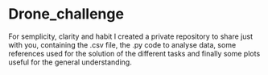# Drone_challenge
For semplicity, clarity and habit I created a private repository to share just with you, containing the .csv file, the .py code to analyse data, some references used for the solution of the different tasks and finally some plots useful for the general understanding.
